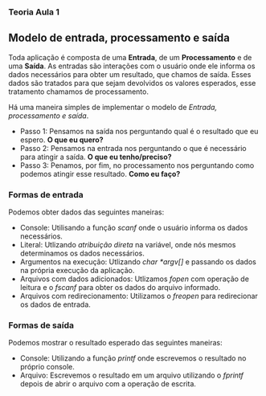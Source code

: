 ### Teoria Aula 1
## Modelo de entrada, processamento e saída

Toda aplicação é composta de uma **Entrada**, de um **Processamento** e de uma **Saída**. As entradas são interações com o usuário onde ele informa os dados necessários para obter um resultado, que chamos de saída. Esses dados são tratados para que sejam devolvidos os valores esperados, esse tratamento chamamos de processamento.
  
Há uma maneira simples de implementar o modelo de *Entrada, processamento e saída*.
- Passo 1: Pensamos na saída nos perguntando qual é o resultado que eu espero. **O que eu quero?**
- Passo 2: Pensamos na entrada nos perguntando o que é necessário para atingir a saída. **O que eu tenho/preciso?**
- Passo 3: Penamos, por fim, no processamento nos perguntando como podemos atingir esse resultado. **Como eu faço?**

### Formas de entrada

Podemos obter dados das seguintes maneiras:
- Console: Utilisando a função *scanf* onde o usuário informa os dados necessários.
- Literal: Utlizando *atribuição direta* na variável, onde nós mesmos determinamos os dados necessários.
- Argumentos na execução: Utlizando _char *argv[]_ e passando os dados na própria execução da aplicação.
- Arquivos com dados adicionados: Utlizamos _fopen_ com operação de leitura e o _fscanf_ para obter os dados do arquivo informado.
- Arquivos com redirecionamento: Utilizamos o _freopen_ para redirecionar os dados de entrada.

### Formas de saída

Podemos mostrar o resultado esperado das seguintes maneiras:
- Console: Utilizando a função *printf* onde escrevemos o resultado no próprio console.
- Arquivo: Escrevemos o resultado em um arquivo utilizando o _fprintf_ depois de abrir o arquivo com a operação de escrita.